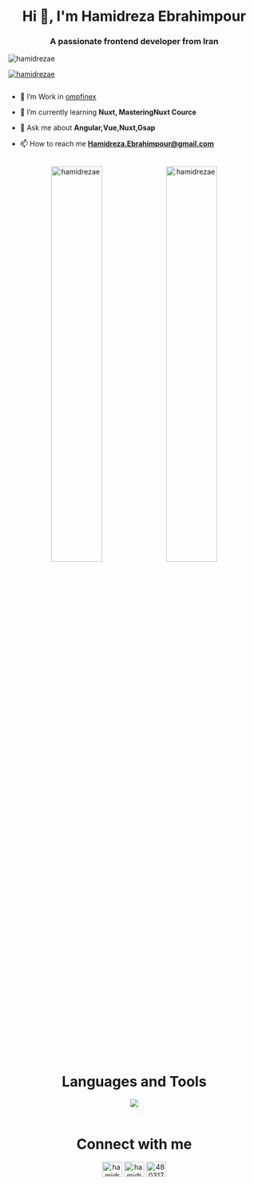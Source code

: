 <h1 align="center">Hi 👋, I'm Hamidreza Ebrahimpour</h1>
<h3 align="center">A passionate frontend developer from Iran</h3>

<p align="left"> <img src="https://komarev.com/ghpvc/?username=hamidrezae&label=Profile%20views&color=0e75b6&style=flat" alt="hamidrezae" /> </p>

<p align="left"> <a href="https://github.com/ryo-ma/github-profile-trophy"><img src="https://github-profile-trophy.vercel.app/?username=hamidrezae" alt="hamidrezae" /></a> </p>

<p align="left"> <a href="https://twitter.com/" target="blank"><img src="https://img.shields.io/twitter/follow/?logo=twitter&style=for-the-badge" alt="" /></a> </p>

- 🔭 I’m Work in [ompfinex](ompfinex.com)

- 🌱 I’m currently learning  **Nuxt, MasteringNuxt Cource**

- 💬 Ask me about **Angular,Vue,Nuxt,Gsap**

- 📫 How to reach me **Hamidreza.Ebrahimpour@gmail.com**
<br>
<div align="center">
<img src="https://github-readme-stats.vercel.app/api?username=hamidrezae&show_icons=true&locale=en" width='45%'  alt="hamidrezae" />
<img src="https://github-readme-streak-stats.herokuapp.com/?user=hamidrezae&" alt="hamidrezae" width='45%'  />
</div>
<br>
<h1 align="center">Languages and Tools</h1>
<div align="center">
  <img src="https://skillicons.dev/icons?i=html,css,angular,vue,nuxtjs,threejs,js,ts,tailwind,bootstrap,materialui,sass,less,prisma,graphql,git,github,gitlab,pinia,reactivex,supabase,firebase,vite,webpack,pnpm,yarn,webstorm,vscode,pug,postman"  />
</div>
<br>
<h1 align="center">Connect with me</h1>
<p align="center">
<a href="https://linkedin.com/in/hamidreza-ebrahimpour-315663258" target="blank"><img align="center" src="https://raw.githubusercontent.com/rahuldkjain/github-profile-readme-generator/master/src/images/icons/Social/linked-in-alt.svg" alt="hamidreza-ebrahimpour-315663258" height="30" width="40" /></a>
<a href="https://instagram.com/hamidrezaebrahimpourr" target="blank"><img align="center" src="https://raw.githubusercontent.com/rahuldkjain/github-profile-readme-generator/master/src/images/icons/Social/instagram.svg" alt="hamidrezaebrahimpourr" height="30" width="40" /></a>
<a href="https://discord.comm/users/480317534969659392" target="blank"><img align="center" src="https://raw.githubusercontent.com/rahuldkjain/github-profile-readme-generator/master/src/images/icons/Social/discord.svg" alt="480317534969659392" height="30" width="40" /></a>
</p>
